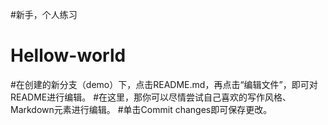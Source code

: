 #新手，个人练习
# Hellow-world
#在创建的新分支（demo）下，点击README.md，再点击“编辑文件”，即可对README进行编辑。
#在这里，那你可以尽情尝试自己喜欢的写作风格、Markdown元素进行编辑。
#单击Commit changes即可保存更改。
